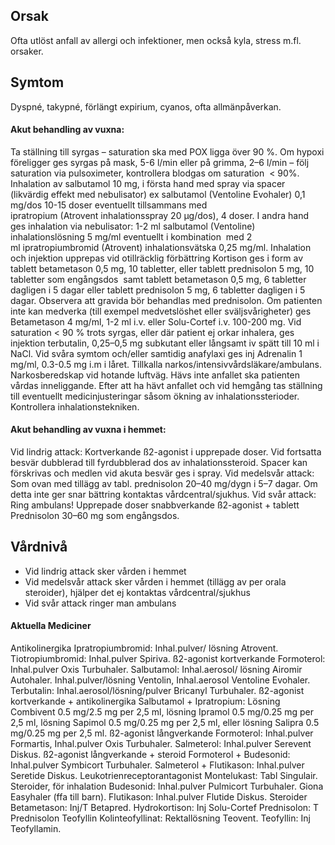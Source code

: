 ## Orsak

Ofta utlöst anfall av allergi och infektioner, men också kyla, stress m.fl. orsaker. 

## Symtom

Dyspné, takypné, förlängt expirium, cyanos, ofta allmänpåverkan.

#### Akut behandling av vuxna:

Ta ställning till syrgas – saturation ska med POX ligga över 90 %. Om hypoxi föreligger ges syrgas på mask, 5-6 l/min eller på grimma, 2–6 l/min – följ saturation via pulsoximeter, kontrollera blodgas om saturation  < 90%.
Inhalation av salbutamol 10 mg, i första hand med spray via spacer (likvärdig effekt med nebulisator) ex salbutamol (Ventoline Evohaler) 0,1 mg/dos 10-15 doser eventuellt tillsammans med ipratropium (Atrovent inhalationsspray 20 µg/dos), 4 doser.
I andra hand ges inhalation via nebulisator: 1-2 ml salbutamol (Ventoline) inhalationslösning 5 mg/ml eventuellt i kombination  med 2 ml ipratropiumbromid (Atrovent) inhalationsvätska 0,25 mg/ml.
Inhalation och injektion upprepas vid otillräcklig förbättring
Kortison ges i form av tablett betametason 0,5 mg, 10 tabletter, eller tablett prednisolon 5 mg, 10 tabletter som engångsdos  samt tablett betametason 0,5 mg, 6 tabletter dagligen i 5 dagar eller tablett prednisolon 5 mg, 6 tabletter dagligen i 5 dagar. Observera att gravida bör behandlas med prednisolon. Om patienten inte kan medverka (till exempel medvetslöshet eller sväljsvårigheter) ges Betametason 4 mg/ml, 1-2 ml i.v. eller Solu-Cortef i.v. 100-200 mg.
Vid saturation < 90 % trots syrgas, eller där patient ej orkar inhalera, ges injektion terbutalin, 0,25–0,5 mg subkutant eller långsamt iv spätt till 10 ml i NaCl.
Vid svåra symtom och/eller samtidig anafylaxi ges inj Adrenalin 1 mg/ml, 0.3-0.5 mg i.m i låret. Tillkalla narkos/intensivvårdsläkare/ambulans.
Narkosberedskap vid hotande luftväg.
Hävs inte anfallet ska patienten vårdas inneliggande.
Efter att ha hävt anfallet och vid hemgång tas ställning till eventuellt medicinjusteringar såsom ökning av inhalationssterioder. Kontrollera inhalationstekniken.

#### Akut behandling av vuxna i hemmet: 

Vid lindrig attack: Kortverkande ß2-agonist i upprepade doser. Vid fortsatta besvär dubblerad till fyrdubblerad dos av inhalationssteroid. Spacer kan förskrivas och medlen vid akuta besvär ges i spray.
Vid medelsvår attack: Som ovan med tillägg av tabl. prednisolon 20–40 mg/dygn i 5–7 dagar. Om detta inte ger snar bättring kontaktas vårdcentral/sjukhus.
Vid svår attack: Ring ambulans! Upprepade doser snabbverkande ß2-agonist + tablett Prednisolon 30–60 mg som engångsdos.

## Vårdnivå

- Vid lindrig attack sker vården i hemmet
- Vid medelsvår attack sker vården i hemmet (tillägg av per orala steroider), hjälper det ej kontaktas vårdcentral/sjukhus
- Vid svår attack ringer man ambulans

#### Aktuella Mediciner

Antikolinergika
Ipratropiumbromid: Inhal.pulver/ lösning Atrovent.
Tiotropiumbromid: Inhal.pulver Spiriva.
ß2-agonist kortverkande
Formoterol: Inhal.pulver Oxis Turbuhaler.
Salbutamol: Inhal.aerosol/ lösning Airomir Autohaler. Inhal.pulver/lösning Ventolin, Inhal.aerosol Ventoline Evohaler.
Terbutalin: Inhal.aerosol/lösning/pulver Bricanyl Turbuhaler.
ß2-agonist kortverkande + antikolinergika
Salbutamol + Ipratropium: Lösning Combivent 0.5 mg/2.5 mg per 2,5 ml, lösning Ipramol 0.5 mg/0.25 mg per 2,5 ml, lösning Sapimol 0.5 mg/0.25 mg per 2,5 ml, eller lösning Salipra 0.5 mg/0.25 mg per 2,5 ml.
ß2-agonist långverkande
Formoterol: Inhal.pulver Formartis, Inhal.pulver Oxis Turbuhaler.
Salmeterol: Inhal.pulver Serevent Diskus.
ß2-agonist långverkande + steroid
Formoterol + Budesonid: Inhal.pulver Symbicort Turbuhaler.
Salmeterol + Flutikason: Inhal.pulver Seretide Diskus.
Leukotrienreceptorantagonist
Montelukast: Tabl Singulair.
Steroider, för inhalation
Budesonid: Inhal.pulver Pulmicort Turbuhaler. Giona Easyhaler (ffa till barn).
Flutikason: Inhal.pulver Flutide Diskus.
Steroider
Betametason: Inj/T Betapred.
Hydrokortison: Inj Solu-Cortef
Prednisolon: T Prednisolon
Teofyllin
Kolinteofyllinat: Rektallösning Teovent.
Teofyllin: Inj Teofyllamin.

